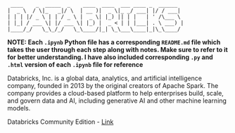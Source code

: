 ```
 ____    _  _____  _    ____  ____  ___ ____ _  ______  
|  _ \  / \|_   _|/ \  | __ )|  _ \|_ _/ ___| |/ / ___| 
| | | |/ _ \ | | / _ \ |  _ \| |_) || | |   | ' /\___ \ 
| |_| / ___ \| |/ ___ \| |_) |  _ < | | |___| . \ ___) |
|____/_/   \_\_/_/   \_\____/|_| \_\___\____|_|\_\____/
```
**NOTE: Each ``.ipynb`` Python file has a corresponding  ``README.md`` file which takes the user through each step along with notes. Make sure to refer to it for better understanding.
I have also included corresponding ``.py`` and ``.html`` version of each ``.ipynb`` file for reference**

Databricks, Inc. is a global data, analytics, and artificial intelligence company, founded in 2013 by the original creators of Apache Spark. The company provides a cloud-based platform to help enterprises build, scale, and govern data and AI, including generative AI and other machine learning models.

Databricks Community Edition - [Link](https://www.google.com/url?sa=t&source=web&rct=j&opi=89978449&url=https://community.cloud.databricks.com/&ved=2ahUKEwjlqruL1JuNAxW8dmwGHRyNLEYQFnoECBoQAQ&usg=AOvVaw1XzBqyYdP9Tomk0kbqwbsq)

